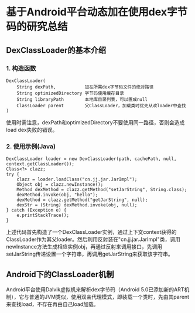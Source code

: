 基于Android平台动态加在使用dex字节码的研究总结
======

## DexClassLoader的基本介绍

### 1. 构造函数

    DexClassLoader(
        String dexPath,           加在所需dex字节码文件的绝对路径
        String optimizedDirectory 字节码使用缓存目录
        String libraryPath        本地库目录列表，可以置成null
        ClassLoader parent        父ClassLoader，加载类时优先从改loader中查找
    )

使用时需注意，dexPath和optimizedDirectory不要使用同一路径，否则会造成load dex失败的错误。

### 2. 使用示例(Java)

    DexClassLoader loader = new DexClassLoader(path, cachePath, null, context.getClassLoader());
    Class<?> clazz;
    try {
        clazz = loader.loadClass("cn.jj.jar.JarImpl");
        Object obj = clazz.newInstance();
        Method dexMethod = clazz.getMethod("setJarString", String.class);
        dexMethod.invoke(obj, "hello");
        dexMethod = clazz.getMethod("getJarString", null);
        dexStr = (String) dexMethod.invoke(obj, null);
    } catch (Exception e) {
        e.printStackTrace();
    }

上述代码首先构造了一个DexClassLoader实例，通过上下文context获得的ClassLoader作为其父loader。然后利用反射装在"cn.jj.jar.JarImpl"类，调用newInstance方法生成相应实例obj，再通过反射来调用接口，先调用setJarString传递设置一个字符串，再调用getJarString来获取该字符串。

## Android下的ClassLoader机制

Android平台使用Dalvik虚拟机来解析dex字节码（Android 5.0已添加新的ART机制），它与普通的JVM类似，使用双亲代理模式，即装载一个类时，先由其parent来查找load，不存在再由自己load加载。
